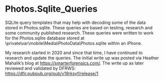 # Photos.Sqlite_Queries
SQLite query templates that may help with decoding some of the data stored in Photos.sqlite. These queries are based on testing, research and some community published research. These queries were written to work for the Photos.sqlite database stored at \private\var\mobile\Media\PhotoData\Photos.sqlite within an iPhone. 

My research started in 2020 and since that time, I have continued to research and update the queries. The initial write up was posted via Heather Mahalik’s blog at https://smarterforensics.com/. The write up as later reviewed and validated by DFRWS: https://dfir.pubpub.org/pub/v19rksyf/release/1
